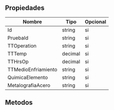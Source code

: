 ## Propiedades
|Nombre|Tipo|Opcional|
|---|---|---|
|Id|string|si|
|PruebaId|string|si|
|TTOperation|string|si|
|TTTemp|decimal|si|
|TTHrsOp|decimal|si|
|TTMedioEnfriamiento|string|si|
|QuimicaElemento|string|si|
|MetalografiaAcero|string|si|

## Metodos
